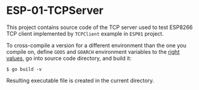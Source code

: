 # ESP-01-TCPServer #

This project contains source code of the TCP server used to test ESP8266 TCP client implemented by `TCPClient` example in `ESP01` project.

To cross-compile a version for a different environment than the one you compile on, define `GOOS` and `GOARCH` environment variables to the [right values](https://golang.org/doc/install/source#environment), go into source code directory, and build it:

```
$ go build -v
``` 

Resulting executable file is created in the current directory.